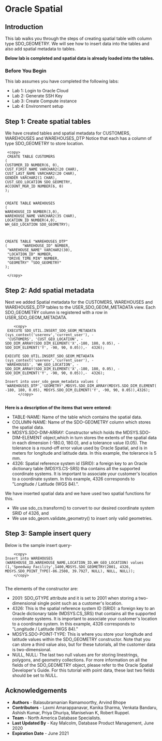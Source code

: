 # Oracle Spatial  

## Introduction

This lab walks you through the steps of creating spatial table with column type SDO\_GEOMETRY. We will see how to insert data into the tables and also add spatial metadata to tables.

**Below lab is completed and spatial data is already loaded into the tables.**


### Before You Begin

This lab assumes you have completed the following labs:
- Lab 1:  Login to Oracle Cloud
- Lab 2:  Generate SSH Key
- Lab 3:  Create Compute instance 
- Lab 4:  Environment setup
  
## **Step 1:** Create spatial tables

We have created tables and spatial metadata for CUSTOMERS, WAREHOUSES and WAREHOUSES\_DTP 
Notice that each has a column of type SDO\_GEOMETRY to store location. 


   ````
    <copy>
    CREATE TABLE CUSTOMERS                                             
(
  CUSTOMER_ID NUMBER(6, 0),
  CUST_FIRST_NAME VARCHAR2(20 CHAR),
  CUST_LAST_NAME VARCHAR2(20 CHAR), 
  GENDER VARCHAR2(1 CHAR), 
  CUST_GEO_LOCATION SDO_GEOMETRY, 
  ACCOUNT_MGR_ID NUMBER(6, 0)
);  


CREATE TABLE WAREHOUSES                                           
(
WAREHOUSE_ID NUMBER(3,0), 
WAREHOUSE_NAME VARCHAR2(35 CHAR), 
LOCATION_ID NUMBER(4,0), 
WH_GEO_LOCATION SDO_GEOMETRY); 



CREATE TABLE "WAREHOUSES_DTP" 
(       "WAREHOUSE_ID" NUMBER, 
	"WAREHOUSE_NAME" VARCHAR2(30), 
	"LOCATION_ID" NUMBER, 
	"DRIVE_TIME_MIN" NUMBER, 
	"GEOMETRY" "SDO_GEOMETRY"
);

    </copy>
````
## **Step 2:** Add spatial metadata

Next we added Spatial metadata for the CUSTOMERS, WAREHOUSES and WAREHOUSES\_DTP 
tables to the USER\_SDO\_GEOM\_METADATA view. Each SDO\_GEOMETRY column is registered with a row in USER\_SDO\_GEOM\_METADATA.


````
    <copy>
 EXECUTE SDO_UTIL.INSERT_SDO_GEOM_METADATA (sys_context('userenv','current_user'), -
 'CUSTOMERS', 'CUST_GEO_LOCATION', -  SDO_DIM_ARRAY(SDO_DIM_ELEMENT('X',-180, 180, 0.05), - SDO_DIM_ELEMENT('Y', -90, 90, 0.05)),-  4326);

EXECUTE SDO_UTIL.INSERT_SDO_GEOM_METADATA (sys_context('userenv','current_user'), -
'WAREHOUSES', 'WH_GEO_LOCATION', - SDO_DIM_ARRAY(SDO_DIM_ELEMENT('X',-180, 180, 0.05), - SDO_DIM_ELEMENT('Y', -90, 90, 0.05)),-  4326);

Insert into user_sdo_geom_metadata values (
'WAREHOUSES_DTP','GEOMETRY',MDSYS.SDO_DIM_ARRAY(MDSYS.SDO_DIM_ELEMENT('X', -180, 180, 0.05), MDSYS.SDO_DIM_ELEMENT('Y', -90, 90, 0.05)),4326);
      </copy>
    
````

     
**Here is a description of the items that were entered:**

-	TABLE-NAME: Name of the table which contains the spatial data.
-	COLUMN-NAME: Name of the SDO-GEOMETRY column which stores the spatial data.
-	 MDSYS.SDO-DIM-ARRAY: Constructor which holds the MDSYS.SDO-DIM-ELEMENT object,which in turn stores the extents of the spatial data  in each dimension (-180.0, 180.0), and a tolerance value (0.05). The tolerance is a round-off error value used by Oracle Spatial, and is in meters for longitude and latitude data. In this example, the tolerance is 5 mm.
-	4326: Spatial reference system id (SRID): a foreign key to an Oracle dictionary table  (MDSYS.CS-SRS) tha  contains all the     supported coordinate systems. It is important to associate your customer's location to a coordinate system. In this example, 4326    corresponds to "Longitude / Latitude (WGS 84).".


We have inserted spatial data and we have used two spatial functions for this.
 
- We use sdo\_cs.transform() to convert to our desired coordinate system SRID of 4326, and 
- We use sdo\_geom.validate\_geometry() to insert only valid geometries.


## **Step 3:** Sample insert query 

Below is the sample insert query-

````
    <copy>
Insert into WAREHOUSES (WAREHOUSE_ID,WAREHOUSE_NAME,LOCATION_ID,WH_GEO_LOCATION) values (1,'Speedway Facility',1400,MDSYS.SDO_GEOMETRY(2001, 4326, MDSYS.SDO_POINT_TYPE(-86.2508, 39.7927, NULL), NULL, NULL));
    </copy>
    
```` 

The elements of the constructor are: 
-	2001: SDO\_GTYPE attribute and it is set to 2001 when storing a two-dimensional single point such as a customer's location.
-	4326: This is the spatial reference system ID (SRID): a foreign key to an Oracle dictionary table (MDSYS.CS\_SRS) that contains all the supported coordinate systems. It is important to associate your customer's location to a coordinate system. In this example, 4326 corresponds to "Longitude / Latitude (WGS 84)."
-	MDSYS.SDO-POINT-TYPE: This is where you store your longitude and latitude values within the SDO\_GEOMETRY constructor. Note that you can store a third value also, but for these tutorials, all the customer data is two-dimensional.
-	NULL, NULL: The last two null values are for storing linestrings, polygons, and geometry collections. For more information on all the fields of the SDO\_GEOMETRY object, please refer to the Oracle Spatial Developer's Guide. For this tutorial with point data, these last two fields should be set to NULL.





## Acknowledgements

- **Authors** - Balasubramanian Ramamoorthy, Arvind Bhope
- **Contributors** - Laxmi Amarappanavar, Kanika Sharma, Venkata Bandaru, Ashish Kumar, Priya Dhuriya, Maniselvan K, Robert Ruppel.
- **Team** - North America Database Specialists.
- **Last Updated By** - Kay Malcolm, Database Product Management, June 2020
- **Expiration Date** - June 2021   


      
